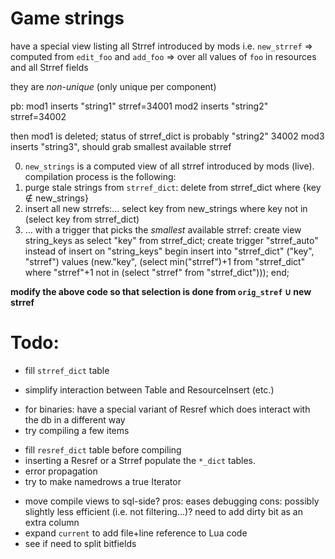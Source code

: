 
# Game strings

have a special view listing all Strref introduced by mods
i.e. `new_strref`
  => computed from `edit_foo` and `add_foo`
  => over all values of `foo` in resources and all Strref fields

they are *non-unique* (only unique per component)

pb:
  mod1 inserts "string1" strref=34001
  mod2 inserts "string2" strref=34002

  then mod1 is deleted; status of strref_dict is probably
  "string2" 34002
  mod3 inserts "string3", should grab smallest available strref

0. `new_strings` is a computed view of all strref introduced by mods
   (live).
compilation process is the following:
1. purge stale strings from `strref_dict`:
    delete from strref_dict where {key ∉ new_strings}
2. insert all new strrefs:...
    select key from new_strings where key not in (select key from
		strref_dict)
3. ... with a trigger that picks the *smallest* available strref:
    create view string_keys as select "key" from strref_dict;
    create trigger "strref_auto" instead of insert on "string_keys"
    begin
      insert into "strref_dict" ("key", "strref") values
      (new."key", (select min("strref")+1 from "strref_dict" where
			"strref"+1 not in (select "strref" from "strref_dict")));
		end;

 **modify the above code so that selection is done from `orig_stref` ∪
 new strref**
# Todo:
 - fill `strref_dict` table
 + simplify interaction between Table and ResourceInsert (etc.)
 - for binaries: have a special variant of Resref which does interact with
	 the db in a different way
 - try compiling a few items
 + fill `resref_dict` table before compiling
 + inserting a Resref or a Strref populate the `*_dict` tables.
 + error propagation
 + try to make namedrows a true Iterator
 - move compile views to sql-side?
  pros: eases debugging
  cons: possibly slightly less efficient (i.e. not filtering...)?
	  need to add dirty bit as an extra column
 - expand `current` to add file+line reference to Lua code
 - see if need to split bitfields
